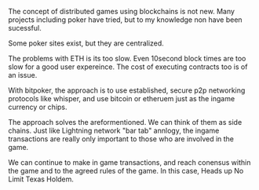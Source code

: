 The concept of distributed games using blockchains is not new.  Many projects including poker have tried, but to my knowledge non have been sucessful.

Some poker sites exist, but they are centralized.  

The problems with ETH is its too slow.  Even 10second block times are too slow for a good user expereince.  The cost of executing contracts too is of an issue. 

With bitpoker, the approach is to use established, secure p2p networking protocols like whisper, and use bitcoin or etheruem just as the ingame currency or chips.

The approach solves the areformentioned.  We can think of them as side chains.  Just like Lightning network "bar tab" annlogy, the ingame transactions are really only important to those who are involved in the game.

We can continue to make in game transactions, and reach conensus within the game and to the agreed rules of the game.  In this case, Heads up No Limit Texas Holdem.

